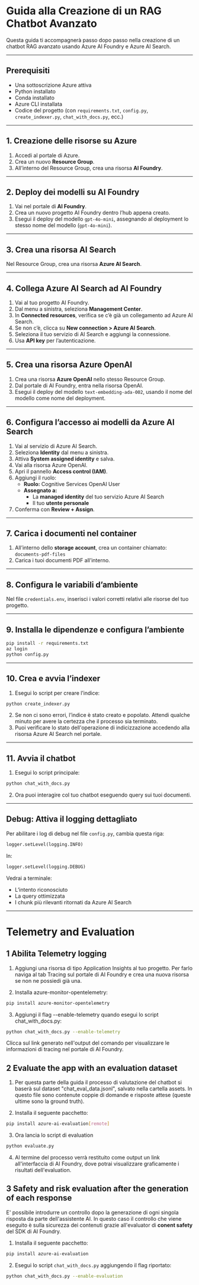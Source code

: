 # Guida alla Creazione di un RAG Chatbot Avanzato

Questa guida ti accompagnerà passo dopo passo nella creazione di un chatbot RAG avanzato usando Azure AI Foundry e Azure AI Search.

---

## Prerequisiti

- Una sottoscrizione Azure attiva  
- Python installato  
- Conda installato  
- Azure CLI installata  
- Codice del progetto (con `requirements.txt`, `config.py`, `create_indexer.py`, `chat_with_docs.py`, ecc.)

---

## 1. Creazione delle risorse su Azure

1. Accedi al portale di Azure.  
2. Crea un nuovo **Resource Group**.  
3. All’interno del Resource Group, crea una risorsa **AI Foundry**.

---

## 2. Deploy dei modelli su AI Foundry

1. Vai nel portale di **AI Foundry**.  
2. Crea un nuovo progetto AI Foundry dentro l’hub appena creato.  
3. Esegui il deploy del modello `gpt-4o-mini`, assegnando al deployment lo stesso nome del modello (`gpt-4o-mini`).

---

## 3. Crea una risorsa AI Search

Nel Resource Group, crea una risorsa **Azure AI Search**.

---

## 4. Collega Azure AI Search ad AI Foundry

1. Vai al tuo progetto AI Foundry.  
2. Dal menu a sinistra, seleziona **Management Center**.  
3. In **Connected resources**, verifica se c’è già un collegamento ad Azure AI Search.  
4. Se non c’è, clicca su **New connection > Azure AI Search**.  
5. Seleziona il tuo servizio di AI Search e aggiungi la connessione.  
6. Usa **API key** per l’autenticazione.

---

## 5. Crea una risorsa Azure OpenAI

1. Crea una risorsa **Azure OpenAI** nello stesso Resource Group.  
2. Dal portale di AI Foundry, entra nella risorsa OpenAI.  
3. Esegui il deploy del modello `text-embedding-ada-002`, usando il nome del modello come nome del deployment.

---

## 6. Configura l’accesso ai modelli da Azure AI Search

1. Vai al servizio di Azure AI Search.  
2. Seleziona **Identity** dal menu a sinistra.  
3. Attiva **System assigned identity** e salva.  
4. Vai alla risorsa Azure OpenAI.  
5. Apri il pannello **Access control (IAM)**.  
6. Aggiungi il ruolo:  
   - **Ruolo:** Cognitive Services OpenAI User  
   - **Assegnato a:**  
     - La **managed identity** del tuo servizio Azure AI Search  
     - Il tuo **utente personale**  
7. Conferma con **Review + Assign**.

---

## 7. Carica i documenti nel container

1. All’interno dello **storage account**, crea un container chiamato: `documents-pdf-files`  
2. Carica i tuoi documenti PDF all’interno.

---

## 8. Configura le variabili d’ambiente

Nel file `credentials.env`, inserisci i valori corretti relativi alle risorse del tuo progetto.

---

## 9. Installa le dipendenze e configura l’ambiente

```bash
pip install -r requirements.txt
az login
python config.py
```

---

## 10. Crea e avvia l’indexer

1. Esegui lo script per creare l’indice:

```bash
python create_indexer.py
```

2. Se non ci sono errori, l’indice è stato creato e popolato. Attendi qualche minuto per avere la certezza che il processo sia terminato.  
3. Puoi verificare lo stato dell'operazione di indicizzazione accedendo alla risorsa Azure AI Search nel portale.

---

## 11. Avvia il chatbot

1. Esegui lo script principale:

```bash
python chat_with_docs.py
```

2. Ora puoi interagire col tuo chatbot eseguendo query sui tuoi documenti.

---

## Debug: Attiva il logging dettagliato

Per abilitare i log di debug nel file `config.py`, cambia questa riga:

```python
logger.setLevel(logging.INFO)
```

In:

```python
logger.setLevel(logging.DEBUG)
```

Vedrai a terminale:

- L’intento riconosciuto  
- La query ottimizzata  
- I chunk più rilevanti ritornati da Azure AI Search

---

# Telemetry and Evaluation
## 1 Abilita Telemetry logging

1. Aggiungi una risorsa di tipo Application Insights al tuo progetto. Per farlo naviga al tab Tracing sul portale di AI Foundry e crea una nuova risorsa se non ne possiedi già una.

2. Installa azure-monitor-opentelemetry:

```bash
pip install azure-monitor-opentelemetry
```

3. Aggiungi il flag --enable-telemetry quando esegui lo script chat_with_docs.py:

```bash
python chat_with_docs.py --enable-telemetry
```

Clicca sul link generato nell'output del comando per visualizzare le informazioni di tracing nel portale di AI Foundry.

## 2 Evaluate the app with an evaluation dataset

1. Per questa parte della guida il processo di valutazione del chatbot si baserà sul dataset "chat_eval_data.jsonl", salvato nella cartella assets. In questo file sono contenute coppie di domande e risposte attese (queste ultime sono la ground truth).

2. Installa il seguente pacchetto:

```bash
pip install azure-ai-evaluation[remote]
```

3. Ora lancia lo script di evaluation

```bash
python evaluate.py
```

4. Al termine del processo verrà restituito come output un link all'interfaccia di AI Foundry, dove potrai visualizzare graficamente i risultati dell'evaluation. 

## 3 Safety and risk evaluation after the generation of each response
E' possibile introdurre un controllo dopo la generazione di ogni singola risposta da parte dell'assistente AI. In questo caso il controllo che viene eseguito è sulla sicurezza dei contenuti grazie all'evaluator di **conent safety** del SDK di AI Foundry.

1. Installa il seguente pacchetto:

```bash
pip install azure-ai-evaluation
```

2. Esegui lo script `chat_with_docs.py` aggiungendo il flag riportato:

```bash
python chat_with_docs.py --enable-evaluation
```